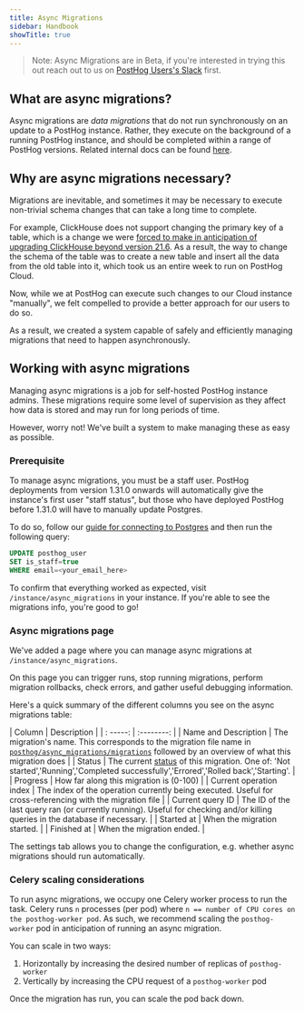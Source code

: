 ```yaml
---
title: Async Migrations
sidebar: Handbook
showTitle: true
---
```


> Note: Async Migrations are in Beta, if you're interested in trying this out reach out to us on [PostHog Users's Slack](https://posthog.com/slack) first.

## What are async migrations?

Async migrations are _data migrations_ that do not run synchronously on an update to a PostHog instance. Rather, they execute on the background of a running PostHog instance, and should be completed within a range of PostHog versions. Related internal docs can be found [here](/handbook/engineering/async-migrations).

## Why are async migrations necessary?

Migrations are inevitable, and sometimes it may be necessary to execute non-trivial schema changes that can take a long time to complete. 

For example, ClickHouse does not support changing the primary key of a table, which is a change we were [forced to make in anticipation of upgrading ClickHouse beyond version 21.6](https://github.com/PostHog/posthog/issues/5684). As a result, the way to change the schema of the table was to create a new table and insert all the data from the old table into it, which took us an entire week to run on PostHog Cloud.

Now, while we at PostHog can execute such changes to our Cloud instance "manually", we felt compelled to provide a better approach for our users to do so.

As a result, we created a system capable of safely and efficiently managing migrations that need to happen asynchronously.

## Working with async migrations

Managing async migrations is a job for self-hosted PostHog instance admins. These migrations require some level of supervision as they affect how data is stored and may run for long periods of time.

However, worry not! We've built a system to make managing these as easy as possible.

### Prerequisite

To manage async migrations, you must be a staff user. PostHog deployments from version 1.31.0 onwards will automatically give the instance's first user "staff status", but those who have deployed PostHog before 1.31.0 will have to manually update Postgres.

To do so, follow our [guide for connecting to Postgres](/docs/self-host/deploy/troubleshooting#how-do-i-connect-to-postgres) and then run the following query:

```sql
UPDATE posthog_user 
SET is_staff=true
WHERE email=<your_email_here>
```

To confirm that everything worked as expected, visit `/instance/async_migrations` in your instance. If you're able to see the migrations info, you're good to go!

### Async migrations page

We've added a page where you can manage async migrations at `/instance/async_migrations`. 

On this page you can trigger runs, stop running migrations, perform migration rollbacks, check errors, and gather useful debugging information.

Here's a quick summary of the different columns you see on the async migrations table:

| Column | Description |
| : -----: | :--------: |
| Name and Description | The migration's name. This corresponds to the migration file name in [`posthog/async_migrations/migrations`](https://github.com/PostHog/posthog/tree/master/posthog/async_migrations/migrations) followed by an overview of what this migration does |
| Status | The current [status](https://github.com/PostHog/posthog/blob/master/posthog/models/async_migration.py#L5) of this migration. One of: 'Not started','Running','Completed successfully','Errored','Rolled back','Starting'. |
| Progress | How far along this migration is (0-100) |
| Current operation index | The index of the operation currently being executed. Useful for cross-referencing with the migration file |
| Current query ID | The ID of the last query ran (or currently running). Useful for checking and/or killing queries in the database if necessary. |
| Started at | When the migration started. |
| Finished at | When the migration ended. |

The settings tab allows you to change the configuration, e.g. whether async migrations should run automatically.

### Celery scaling considerations

To run async migrations, we occupy one Celery worker process to run the task. Celery runs `n` processes (per pod) where `n == number of CPU cores on the posthog-worker pod`. As such, we recommend scaling the `posthog-worker` pod in anticipation of running an async migration.

You can scale in two ways:

1. Horizontally by increasing the desired number of replicas of `posthog-worker`
2. Vertically by increasing the CPU request of a `posthog-worker` pod 

Once the migration has run, you can scale the pod back down. 

